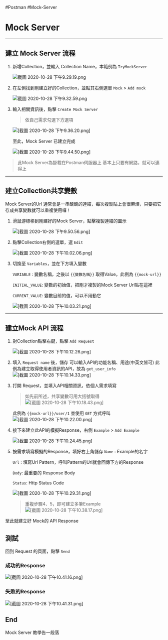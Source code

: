 #Postman #Mock-Server


# Mock Server
---

## 建立 Mock Server 流程

1. 新增Collection，並輸入 Collection Name，本範例為 `TryMockServer`

	![截圖 2020-10-28 下午9.29.19.png](https://github.com/Yian8068/PostmanMock/blob/main/截圖%202020-10-28%20下午9.29.19.png)

2. 在左側找到剛建立好的Collection，並點其右側選單 `Mock` > `Add mock`

	![截圖 2020-10-28 下午9.32.59.png](https://github.com/Yian8068/PostmanMock/blob/main/截圖%202020-10-28%20下午9.32.59.png)

3. 輸入相關資訊後，點擊 `Create Mock Server` 

	> 依自己需求勾選下方選項

	![[截圖 2020-10-28 下午9.36.20.png]](https://github.com/Yian8068/PostmanMock/blob/main/截圖%202020-10-28%20下午9.36.20.png)	

	至此，Mock Server 已建立完成

	![[截圖 2020-10-28 下午9.44.50.png]](https://github.com/Yian8068/PostmanMock/blob/main/截圖%202020-10-28%20下午9.44.50.png)	

> 此Mock Server為掛載在Postman伺服器上
> 基本上只要有網路，就可以連得上

---

## 建立Collection共享變數

Mock Server的Url 通常會是一串醜醜的連結，每次複製貼上會很麻煩，只要把它存成共享變數就可以重複使用囉！

1. 滑鼠游標移到剛建好的Mock Server，點擊複製連結的圖示

	![[截圖 2020-10-28 下午9.50.56.png]](https://github.com/Yian8068/PostmanMock/blob/main/截圖%202020-10-28%20下午9.50.56.png)	

2. 點擊Collection右側的選單，選 `Edit`

	![[截圖 2020-10-28 下午10.02.06.png]](https://github.com/Yian8068/PostmanMock/blob/main/截圖%202020-10-28%20下午10.02.06.png)	

3. 切換至 `Variables`，並在下方填入變數

	`VARIABLE` : 變數名稱，之後以 `{{變數名稱}}` 取得Value，此例為 `{{mock-url}}`
	
	`INITIAL_VALUE`: 變數的初始值，把剛才複製的Mock Server Url貼在這裡
	
	`CURRENT_VALUE`: 變數目前的值，可以不用動它

	![[截圖 2020-10-28 下午10.03.21.png]](https://github.com/Yian8068/PostmanMock/blob/main/截圖%202020-10-28%20下午10.03.21.png)	

---

## 建立Mock API 流程

1. 對Collection點擊右鍵，點擊 `Add Request`

	![[截圖 2020-10-28 下午10.12.26.png]](https://github.com/Yian8068/PostmanMock/blob/main/截圖%202020-10-28%20下午10.12.26.png)	
	
2. 填入 `Request name` 後，儲存
	可以輸入API的功能名稱、用途(中英文皆可)
	此例為建立取得使用者資訊的API，故為 `get_user_info`
	![[截圖 2020-10-28 下午10.14.33.png]](https://github.com/Yian8068/PostmanMock/blob/main/截圖%202020-10-28%20下午10.14.33.png)	

3. 打開 Request，並填入API相關資訊，依個人需求填寫
	> 如先前所述，共享變數可用大括號取得
	![[截圖 2020-10-28 下午10.18.43.png]](https://github.com/Yian8068/PostmanMock/blob/main/截圖%202020-10-28%20下午10.18.43.png)	
	
	此例為 `{{mock-url}}/user/1` 並使用 `GET` 方式呼叫
	![[截圖 2020-10-28 下午10.22.00.png]](https://github.com/Yian8068/PostmanMock/blob/main/截圖%202020-10-28%20下午10.22.00.png)	
	
4. 接下來建立此API的模擬Response，右側 `Example` >  `Add Example`
	
	![[截圖 2020-10-28 下午10.24.45.png]](https://github.com/Yian8068/PostmanMock/blob/main/截圖%202020-10-28%20下午10.24.45.png)	
	
5. 按需求填寫模擬的Response，填好右上角儲存
	`Name` : Example的名字
	
	`Url` : 填寫Url Pattern，呼叫Pattern的Url就會回傳下方的Response
	
	`Body`: 最重要的 Response Body
	
	`Status`: Http Status Code

	![[截圖 2020-10-28 下午10.29.31.png]](https://github.com/Yian8068/PostmanMock/blob/main/截圖%202020-10-28%20下午10.29.31.png)	

	> 重複步驟4、5，即可建立多筆Example
	> ![[截圖 2020-10-28 下午10.38.17.png]](https://github.com/Yian8068/PostmanMock/blob/main/截圖%202020-10-28%20下午10.38.17.png)	

至此就建立好 Mock的 API Response

## 測試

回到 Request 的頁面，點擊 `Send`

### 成功的Response
![[截圖 2020-10-28 下午10.41.16.png]](https://github.com/Yian8068/PostmanMock/blob/main/截圖%202020-10-28%20下午10.41.16.png)	

### 失敗的Response
![[截圖 2020-10-28 下午10.41.31.png]](https://github.com/Yian8068/PostmanMock/blob/main/截圖%202020-10-28%20下午10.41.31.png)	


## End

Mock Server 教學告一段落
